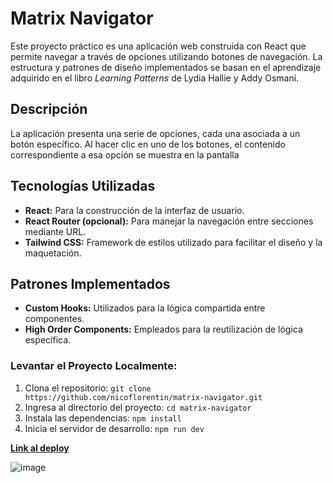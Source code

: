 # Matrix Navigator

Este proyecto práctico es una aplicación web construida con React que permite navegar a través de opciones utilizando botones de navegación. La estructura y patrones de diseño implementados se basan en el aprendizaje adquirido en el libro *Learning Patterns* de Lydia Hallie y Addy Osmani.

## Descripción

La aplicación presenta una serie de opciones, cada una asociada a un botón específico. Al hacer clic en uno de los botones, el contenido correspondiente a esa opción se muestra en la pantalla

## Tecnologías Utilizadas

- **React:** Para la construcción de la interfaz de usuario.
- **React Router (opcional):** Para manejar la navegación entre secciones mediante URL.
- **Tailwind CSS:** Framework de estilos utilizado para facilitar el diseño y la maquetación.

## Patrones Implementados

- **Custom Hooks:** Utilizados para la lógica compartida entre componentes.
- **High Order Components:** Empleados para la reutilización de lógica específica.

### Levantar el Proyecto Localmente:

1. Clona el repositorio: `git clone https://github.com/nicoflorentin/matrix-navigator.git`
2. Ingresa al directorio del proyecto: `cd matrix-navigator`
3. Instala las dependencias: `npm install`
4. Inicia el servidor de desarrollo: `npm run dev`

**[Link al deploy](https://matrix-navigator.vercel.app/)**

![image](https://github.com/nicoflorentin/matrix-navigator/assets/81888574/4d34d1be-d91b-4ca7-93f7-f92410c23cb1)
